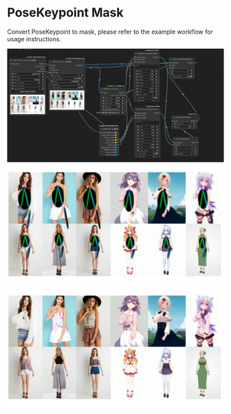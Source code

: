 # PoseKeypoint Mask
Convert PoseKeypoint to mask, please refer to the example workflow for usage instructions.

![](img/t.jpg)
![](img/after.webp)
![](img/before.webp)
